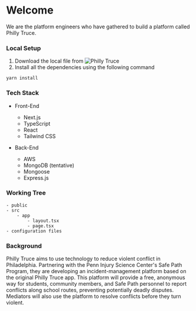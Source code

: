 # Welcome

We are the platform engineers who have gathered to build a platform called Philly Truce.

### Local Setup

1. Download the local file from ![Philly Truce](git@github.com:johnjang94/phillytruce-frontend.git)
2. Install all the dependencies using the following command

```
yarn install
```

### Tech Stack

- Front-End

  - Next.js
  - TypeScript
  - React
  - Tailwind CSS

- Back-End
  - AWS
  - MongoDB (tentative)
  - Mongoose
  - Express.js

### Working Tree

```
- public
- src
    - app
        - layout.tsx
        - page.tsx
- configuration files
```

### Background

Philly Truce aims to use technology to reduce violent conflict in Philadelphia. Partnering with the Penn Injury Science Center's Safe Path Program, they are developing an incident-management platform based on the original Philly Truce app. This platform will provide a free, anonymous way for students, community members, and Safe Path personnel to report conflicts along school routes, preventing potentially deadly disputes. Mediators will also use the platform to resolve conflicts before they turn violent.
